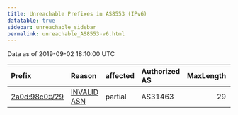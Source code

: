 ```yaml
---
title: Unreachable Prefixes in AS8553 (IPv6)
datatable: true
sidebar: unreachable_sidebar
permalink: unreachable_AS8553-v6.html
---
```


Data as of 2019-09-02 18:10:00 UTC


<div class="datatable-begin"></div>

| Prefix                                                 | Reason                                                                                               | affected   | Authorized AS   |   MaxLength | Anchor                                         |   unreachable /48s |
|:-------------------------------------------------------|:-----------------------------------------------------------------------------------------------------|:-----------|:----------------|------------:|:-----------------------------------------------|-------------------:|
| [2a0d:98c0::/29](https://stat.ripe.net/2a0d:98c0::/29) | [INVALID ASN](https://rpki-validator.ripe.net/announcement-preview?asn=AS8553&prefix=2a0d:98c0::/29) | partial    | AS31463         |          29 | [RIPE](unreachable_RIPE_NCC_RPKI_Root-v6.html) |             524288 |

<div class="datatable-end"></div>